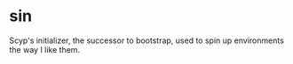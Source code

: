 # sin

Scyp's initializer, the successor to bootstrap, used to spin up environments
the way I like them.
